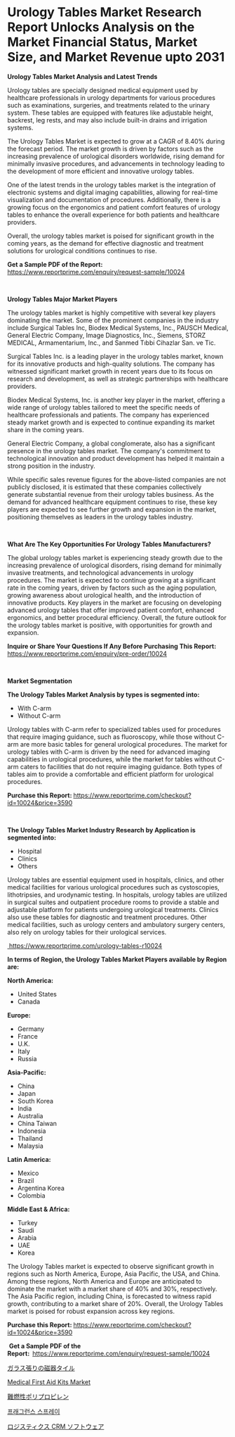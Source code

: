 <p><h1>Urology Tables Market Research Report Unlocks Analysis on the Market Financial Status, Market Size, and Market Revenue upto 2031</h1></p><p><strong>Urology Tables Market Analysis and Latest Trends</strong></p>
<p><p>Urology tables are specially designed medical equipment used by healthcare professionals in urology departments for various procedures such as examinations, surgeries, and treatments related to the urinary system. These tables are equipped with features like adjustable height, backrest, leg rests, and may also include built-in drains and irrigation systems.</p><p>The Urology Tables Market is expected to grow at a CAGR of 8.40% during the forecast period. The market growth is driven by factors such as the increasing prevalence of urological disorders worldwide, rising demand for minimally invasive procedures, and advancements in technology leading to the development of more efficient and innovative urology tables.</p><p>One of the latest trends in the urology tables market is the integration of electronic systems and digital imaging capabilities, allowing for real-time visualization and documentation of procedures. Additionally, there is a growing focus on the ergonomics and patient comfort features of urology tables to enhance the overall experience for both patients and healthcare providers.</p><p>Overall, the urology tables market is poised for significant growth in the coming years, as the demand for effective diagnostic and treatment solutions for urological conditions continues to rise.</p></p>
<p><strong>Get a Sample PDF of the Report:&nbsp;</strong> <a href="https://www.reportprime.com/enquiry/request-sample/10024">https://www.reportprime.com/enquiry/request-sample/10024</a></p>
<p>&nbsp;</p>
<p><strong>Urology Tables Major Market Players</strong></p>
<p><p>The urology tables market is highly competitive with several key players dominating the market. Some of the prominent companies in the industry include Surgical Tables Inc, Biodex Medical Systems, Inc., PAUSCH Medical, General Electric Company, Image Diagnostics, Inc., Siemens, STORZ MEDICAL, Armamentarium, Inc., and Sanmed Tıbbi Cihazlar San. ve Tic.</p><p>Surgical Tables Inc. is a leading player in the urology tables market, known for its innovative products and high-quality solutions. The company has witnessed significant market growth in recent years due to its focus on research and development, as well as strategic partnerships with healthcare providers.</p><p>Biodex Medical Systems, Inc. is another key player in the market, offering a wide range of urology tables tailored to meet the specific needs of healthcare professionals and patients. The company has experienced steady market growth and is expected to continue expanding its market share in the coming years.</p><p>General Electric Company, a global conglomerate, also has a significant presence in the urology tables market. The company's commitment to technological innovation and product development has helped it maintain a strong position in the industry.</p><p>While specific sales revenue figures for the above-listed companies are not publicly disclosed, it is estimated that these companies collectively generate substantial revenue from their urology tables business. As the demand for advanced healthcare equipment continues to rise, these key players are expected to see further growth and expansion in the market, positioning themselves as leaders in the urology tables industry.</p></p>
<p>&nbsp;</p>
<p><strong>What Are The Key Opportunities For Urology Tables Manufacturers?</strong></p>
<p><p>The global urology tables market is experiencing steady growth due to the increasing prevalence of urological disorders, rising demand for minimally invasive treatments, and technological advancements in urology procedures. The market is expected to continue growing at a significant rate in the coming years, driven by factors such as the aging population, growing awareness about urological health, and the introduction of innovative products. Key players in the market are focusing on developing advanced urology tables that offer improved patient comfort, enhanced ergonomics, and better procedural efficiency. Overall, the future outlook for the urology tables market is positive, with opportunities for growth and expansion.</p></p>
<p><strong>Inquire or Share Your Questions If Any Before Purchasing This Report:</strong> <a href="https://www.reportprime.com/enquiry/pre-order/10024">https://www.reportprime.com/enquiry/pre-order/10024</a></p>
<p>&nbsp;</p>
<p><strong>Market Segmentation</strong></p>
<p><strong>The Urology Tables Market Analysis by types is segmented into:</strong></p>
<p><ul><li>With C-arm</li><li>Without C-arm</li></ul></p>
<p><p>Urology tables with C-arm refer to specialized tables used for procedures that require imaging guidance, such as fluoroscopy, while those without C-arm are more basic tables for general urological procedures. The market for urology tables with C-arm is driven by the need for advanced imaging capabilities in urological procedures, while the market for tables without C-arm caters to facilities that do not require imaging guidance. Both types of tables aim to provide a comfortable and efficient platform for urological procedures.</p></p>
<p><strong>Purchase this Report:&nbsp;</strong><a href="https://www.reportprime.com/checkout?id=10024&price=3590">https://www.reportprime.com/checkout?id=10024&price=3590</a></p>
<p>&nbsp;</p>
<p><strong>The Urology Tables Market Industry Research by Application is segmented into:</strong></p>
<p><ul><li>Hospital</li><li>Clinics</li><li>Others</li></ul></p>
<p><p>Urology tables are essential equipment used in hospitals, clinics, and other medical facilities for various urological procedures such as cystoscopies, lithotripsies, and urodynamic testing. In hospitals, urology tables are utilized in surgical suites and outpatient procedure rooms to provide a stable and adjustable platform for patients undergoing urological treatments. Clinics also use these tables for diagnostic and treatment procedures. Other medical facilities, such as urology centers and ambulatory surgery centers, also rely on urology tables for their urological services.</p></p>
<p><a href="https://www.reportprime.com/urology-tables-r10024">&nbsp;https://www.reportprime.com/urology-tables-r10024</a></p>
<p><strong>In terms of Region, the Urology Tables Market Players available by Region are:</strong></p>
<p>
    <p> <strong> North America: </strong>
        <ul>
            <li>United States</li>
            <li>Canada</li>
        </ul>
        </p> 
    <p> <strong> Europe: </strong>
        <ul>
            <li>Germany</li>
            <li>France</li>
            <li>U.K.</li>
            <li>Italy</li>
            <li>Russia</li>
        </ul>
        </p> 
    <p> <strong> Asia-Pacific: </strong>
        <ul>
            <li>China</li>
            <li>Japan</li>
            <li>South Korea</li>
            <li>India</li>
            <li>Australia</li>
            <li>China Taiwan</li>
            <li>Indonesia</li>
            <li>Thailand</li>
            <li>Malaysia</li>
        </ul>
        </p> 
    <p> <strong> Latin America: </strong>
        <ul>
            <li>Mexico</li>
            <li>Brazil</li>
            <li>Argentina Korea</li>
            <li>Colombia</li>
        </ul>
        </p> 
    <p> <strong> Middle East & Africa: </strong>
        <ul>
            <li>Turkey</li>
            <li>Saudi</li>
            <li>Arabia</li>
            <li>UAE</li>
            <li>Korea</li>
        </ul>
    </p>
    </p>
<p><p>The Urology Tables market is expected to observe significant growth in regions such as North America, Europe, Asia Pacific, the USA, and China. Among these regions, North America and Europe are anticipated to dominate the market with a market share of 40% and 30%, respectively. The Asia Pacific region, including China, is forecasted to witness rapid growth, contributing to a market share of 20%. Overall, the Urology Tables market is poised for robust expansion across key regions.</p></p>
<p><strong>Purchase this Report: </strong><a href="https://www.reportprime.com/checkout?id=10024&price=3590">https://www.reportprime.com/checkout?id=10024&price=3590</a></p>
<p>&nbsp;<strong>Get a Sample PDF of the Report:&nbsp;&nbsp;</strong><a href="https://www.reportprime.com/enquiry/request-sample/10024">https://www.reportprime.com/enquiry/request-sample/10024</a></p>
<p><strong></strong></p>
<p><p><a href="https://medium.com/@jacksonmith1931/%E7%84%BC%E3%81%8D%E4%BB%98%E3%81%91%E7%A3%81%E5%99%A8%E3%82%BF%E3%82%A4%E3%83%AB%E5%B8%82%E5%A0%B4%E8%AA%BF%E6%9F%BB%E3%83%AC%E3%83%9D%E3%83%BC%E3%83%88-%E3%81%9D%E3%81%AE%E6%AD%B4%E5%8F%B2%E3%81%A82031%E5%B9%B4%E3%81%BE%E3%81%A7%E3%81%AE%E4%BA%88%E6%B8%AC-ce3795224b3b">ガラス張りの磁器タイル</a></p><p><a href="https://github.com/NikolasKirlin2023/Market-Research-Report-List-1/blob/main/medical-first-aid-kits-market.md">Medical First Aid Kits Market</a></p><p><a href="https://github.com/FredaJerde/Market-Research-Report-List-1/blob/main/495913779135.md">難燃性ポリプロピレン</a></p><p><a href="https://medium.com/@maksymilianbaran1901/%ED%96%A5%EC%88%98-%EC%8A%A4%ED%94%84%EB%A0%88%EC%9D%B4-%EC%8B%9C%EC%9E%A5-%EC%84%B1%EA%B3%B5%EC%A0%81%EC%9D%B8-%EB%B9%84%EC%A6%88%EB%8B%88%EC%8A%A4-%EC%A0%84%EB%9E%B5%EC%9D%98-%EC%97%B4%EC%87%A0-2031%EB%85%84%EA%B9%8C%EC%A7%80%EC%9D%98-%EC%98%88%EC%B8%A1-ff3b871bb123">프래그런스 스프레이</a></p><p><a href="https://medium.com/@damunro467/%E3%83%AD%E3%82%B8%E3%82%B9%E3%83%86%E3%82%A3%E3%82%AF%E3%82%B9crm%E3%82%BD%E3%83%95%E3%83%88%E3%82%A6%E3%82%A7%E3%82%A2%E5%B8%82%E5%A0%B4%E8%A6%8F%E6%A8%A1-%E5%B8%82%E5%A0%B4%E5%8B%95%E5%90%91%E3%81%A8%E5%B8%82%E5%A0%B4%E4%BA%88%E6%B8%AC-2024%E5%B9%B4%E3%81%8B%E3%82%892031%E5%B9%B4-38f12f6239bf">ロジスティクス CRM ソフトウェア</a></p></p>